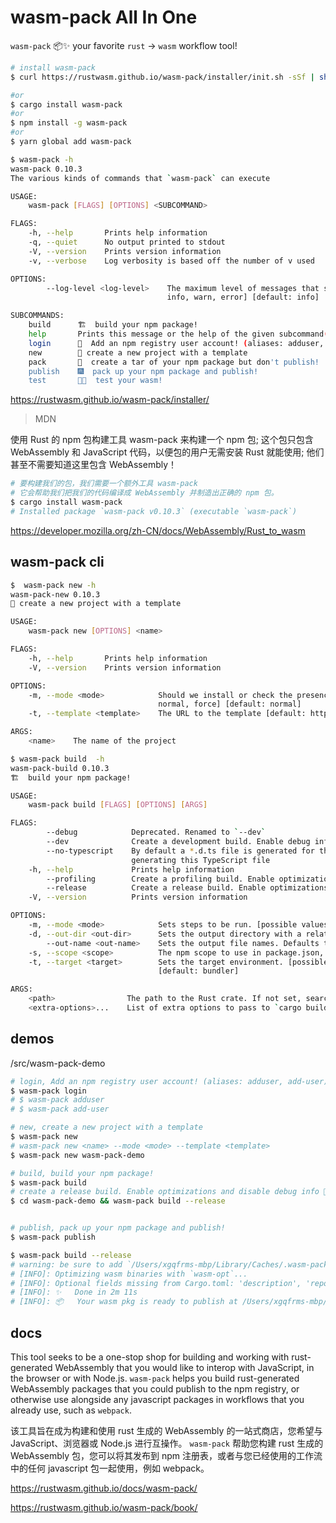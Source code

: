 # wasm-pack All In One

`wasm-pack` 📦✨ your favorite `rust` -> `wasm` workflow tool!

```sh
# install wasm-pack
$ curl https://rustwasm.github.io/wasm-pack/installer/init.sh -sSf | sh

#or 
$ cargo install wasm-pack
#or 
$ npm install -g wasm-pack
#or 
$ yarn global add wasm-pack

```

```sh
$ wasm-pack -h
wasm-pack 0.10.3
The various kinds of commands that `wasm-pack` can execute

USAGE:
    wasm-pack [FLAGS] [OPTIONS] <SUBCOMMAND>

FLAGS:
    -h, --help       Prints help information
    -q, --quiet      No output printed to stdout
    -V, --version    Prints version information
    -v, --verbose    Log verbosity is based off the number of v used

OPTIONS:
        --log-level <log-level>    The maximum level of messages that should be logged by wasm-pack. [possible values:
                                   info, warn, error] [default: info]

SUBCOMMANDS:
    build      🏗️  build your npm package!
    help       Prints this message or the help of the given subcommand(s)
    login      👤  Add an npm registry user account! (aliases: adduser, add-user)
    new        🐑 create a new project with a template
    pack       🍱  create a tar of your npm package but don't publish!
    publish    🎆  pack up your npm package and publish!
    test       👩‍🔬  test your wasm!

```

https://rustwasm.github.io/wasm-pack/installer/


> MDN

使用 Rust 的 npm 包构建工具 wasm-pack 来构建一个 npm 包;
这个包只包含 WebAssembly 和 JavaScript 代码，以便包的用户无需安装 Rust 就能使用;
他们甚至不需要知道这里包含 WebAssembly！

```sh
# 要构建我们的包，我们需要一个额外工具 wasm-pack
# 它会帮助我们把我们的代码编译成 WebAssembly 并制造出正确的 npm 包。
$ cargo install wasm-pack
# Installed package `wasm-pack v0.10.3` (executable `wasm-pack`)

```

https://developer.mozilla.org/zh-CN/docs/WebAssembly/Rust_to_wasm

## wasm-pack cli

```sh
$  wasm-pack new -h
wasm-pack-new 0.10.3
🐑 create a new project with a template

USAGE:
    wasm-pack new [OPTIONS] <name>

FLAGS:
    -h, --help       Prints help information
    -V, --version    Prints version information

OPTIONS:
    -m, --mode <mode>            Should we install or check the presence of binary tools. [possible values: no-install,
                                 normal, force] [default: normal]
    -t, --template <template>    The URL to the template [default: https://github.com/rustwasm/wasm-pack-template]

ARGS:
    <name>    The name of the project

```

```sh
$ wasm-pack build  -h
wasm-pack-build 0.10.3
🏗️  build your npm package!

USAGE:
    wasm-pack build [FLAGS] [OPTIONS] [ARGS]

FLAGS:
        --debug            Deprecated. Renamed to `--dev`
        --dev              Create a development build. Enable debug info, and disable optimizations
        --no-typescript    By default a *.d.ts file is generated for the generated JS file, but this flag will disable
                           generating this TypeScript file
    -h, --help             Prints help information
        --profiling        Create a profiling build. Enable optimizations and debug info
        --release          Create a release build. Enable optimizations and disable debug info
    -V, --version          Prints version information

OPTIONS:
    -m, --mode <mode>            Sets steps to be run. [possible values: no-install, normal, force] [default: normal]
    -d, --out-dir <out-dir>      Sets the output directory with a relative path [default: pkg]
        --out-name <out-name>    Sets the output file names. Defaults to package name
    -s, --scope <scope>          The npm scope to use in package.json, if any
    -t, --target <target>        Sets the target environment. [possible values: bundler, nodejs, web, no-modules]
                                 [default: bundler]

ARGS:
    <path>                The path to the Rust crate. If not set, searches up the path from the current directory
    <extra-options>...    List of extra options to pass to `cargo build`

```




## demos

<!-- /src/rust-to-wasm-npm -->

/src/wasm-pack-demo

```sh
# login, Add an npm registry user account! (aliases: adduser, add-user)
$ wasm-pack login
# $ wasm-pack adduser
# $ wasm-pack add-user

# new, create a new project with a template
$ wasm-pack new
# wasm-pack new <name> --mode <mode> --template <template>
$ wasm-pack new wasm-pack-demo

# build, build your npm package!
$ wasm-pack build
# create a release build. Enable optimizations and disable debug info 🚀
$ cd wasm-pack-demo && wasm-pack build --release


# publish, pack up your npm package and publish!
$ wasm-pack publish

```


```sh
$ wasm-pack build --release
# warning: be sure to add `/Users/xgqfrms-mbp/Library/Caches/.wasm-pack/.wasm-bindgen-cargo-install-0.2.83/bin` to your PATH to be able to run the installed binaries
# [INFO]: Optimizing wasm binaries with `wasm-opt`...
# [INFO]: Optional fields missing from Cargo.toml: 'description', 'repository', and 'license'. These are not necessary, but recommended
# [INFO]: ✨   Done in 2m 11s
# [INFO]: 📦   Your wasm pkg is ready to publish at /Users/xgqfrms-mbp/Documents/GitHub/rust-in-action/src/wasm-pack-demo/pkg.

```

## docs

This tool seeks to be a one-stop shop for building and working with rust- generated WebAssembly that you would like to interop with JavaScript, in the browser or with Node.js. 
`wasm-pack` helps you build rust-generated WebAssembly packages that you could publish to the npm registry, or otherwise use alongside any javascript packages in workflows that you already use, such as `webpack`.

该工具旨在成为构建和使用 rust 生成的 WebAssembly 的一站式商店，您希望与 JavaScript、浏览器或 Node.js 进行互操作。
`wasm-pack` 帮助您构建 rust 生成的 WebAssembly 包，您可以将其发布到 npm 注册表，或者与您已经使用的工作流中的任何 javascript 包一起使用，例如 webpack。

https://rustwasm.github.io/docs/wasm-pack/

https://rustwasm.github.io/wasm-pack/book/


